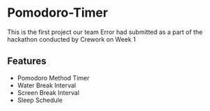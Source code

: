 # Pomodoro-Timer

This is the first project our team Error had submitted as a part of the hackathon conducted by Crework on Week 1

## Features

- Pomodoro Method Timer
- Water Break Interval
- Screen Break Interval
- Sleep Schedule


